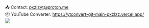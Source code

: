 📥 Contact: pxzlzyt@proton.me<br>
📦 YouTube Converter: https://ytconvert-git-main-pxzlzz.vercel.app/<br>
![](https://komarev.com/ghpvc/?username=pxzlz-ctrl&label=PAGE+VISITS)
